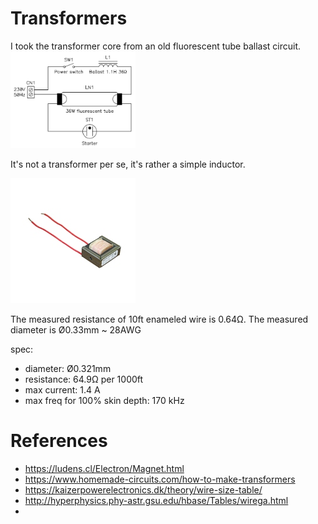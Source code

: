 # Transformers
I took the transformer core from an old fluorescent tube ballast circuit.
<img src="ballast-circuit.png" width=200>

It's not a transformer per se, it's rather a simple inductor.

<img src="ballast.jpg" width=200>

The measured resistance of 10ft enameled wire is 0.64Ω. 
The measured diameter is Ø0.33mm ~ 28AWG
    
spec:
*    diameter: Ø0.321mm
*    resistance: 64.9Ω per 1000ft
*    max current: 1.4 A
*    max freq for 100% skin depth: 170 kHz



# References
* https://ludens.cl/Electron/Magnet.html
* https://www.homemade-circuits.com/how-to-make-transformers
* https://kaizerpowerelectronics.dk/theory/wire-size-table/
* http://hyperphysics.phy-astr.gsu.edu/hbase/Tables/wirega.html
* 
